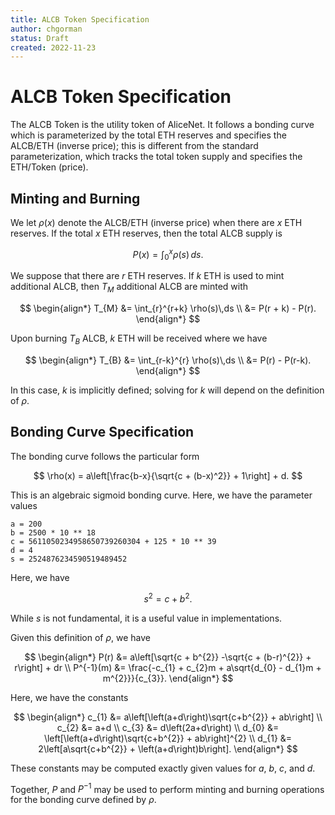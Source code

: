 ```yaml
---
title: ALCB Token Specification
author: chgorman
status: Draft
created: 2022-11-23
---
```


# ALCB Token Specification

The ALCB Token is the utility token of AliceNet.
It follows a bonding curve which is parameterized by
the total ETH reserves and specifies the ALCB/ETH (inverse price);
this is different from the standard parameterization,
which tracks the total token supply and specifies
the ETH/Token (price).

## Minting and Burning

We let $\rho(x)$ denote the ALCB/ETH (inverse price)
when there are $x$ ETH reserves.
If the total $x$ ETH reserves, then the total ALCB supply is

$$
P(x) = \int_{0}^{x} \rho(s)\,ds.
$$

We suppose that there are $r$ ETH reserves.
If $k$ ETH is used to mint additional ALCB,
then $T_{M}$ additional ALCB are minted with

$$
\begin{align*}
T_{M} &= \int_{r}^{r+k} \rho(s)\,ds \\
    &= P(r + k) - P(r).
\end{align*}
$$

Upon burning $T_{B}$ ALCB,
$k$ ETH will be received where we have

$$
\begin{align*}
T_{B} &= \int_{r-k}^{r} \rho(s)\,ds \\
    &= P(r) - P(r-k).
\end{align*}
$$

In this case, $k$ is implicitly defined;
solving for $k$ will depend on the definition of $\rho$.

## Bonding Curve Specification

The bonding curve follows the particular form

$$
\rho(x) = a\left[\frac{b-x}{\sqrt{c + (b-x)^2}} + 1\right] + d.
$$

This is an algebraic sigmoid bonding curve.
Here, we have the parameter values

```
a = 200
b = 2500 * 10 ** 18
c = 5611050234958650739260304 + 125 * 10 ** 39
d = 4
s = 2524876234590519489452
```

Here, we have

$$
s^{2} = c + b^{2}.
$$

While $s$ is not fundamental, it is a useful value in implementations.

Given this definition of $\rho$,
we have

$$
\begin{align*}
P(r) &= a\left[\sqrt{c + b^{2}} -\sqrt{c + (b-r)^{2}} + r\right] + dr
    \\
P^{-1}(m) &= \frac{-c_{1} + c_{2}m + a\sqrt{d_{0} - d_{1}m + m^{2}}}{c_{3}}.
\end{align*}
$$

Here, we have the constants

$$
\begin{align*}
c_{1} &= a\left[\left(a+d\right)\sqrt{c+b^{2}} + ab\right] \\
c_{2} &= a+d \\
c_{3} &= d\left(2a+d\right) \\
d_{0} &= \left[\left(a+d\right)\sqrt{c+b^{2}} + ab\right]^{2} \\
d_{1} &= 2\left[a\sqrt{c+b^{2}} + \left(a+d\right)b\right].
\end{align*}
$$

These constants may be computed exactly given values for
$a$, $b$, $c$, and $d$.

Together, $P$ and $P^{-1}$ may be used to perform
minting and burning operations for the bonding curve
defined by $\rho$.
